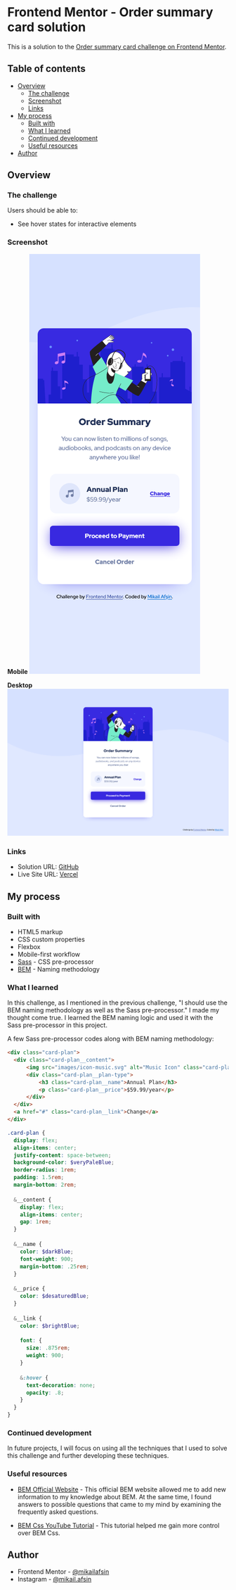 # Frontend Mentor - Order summary card solution

This is a solution to the [Order summary card challenge on Frontend Mentor](https://www.frontendmentor.io/challenges/order-summary-component-QlPmajDUj).

## Table of contents

- [Overview](#overview)
  - [The challenge](#the-challenge)
  - [Screenshot](#screenshot)
  - [Links](#links)
- [My process](#my-process)
  - [Built with](#built-with)
  - [What I learned](#what-i-learned)
  - [Continued development](#continued-development)
  - [Useful resources](#useful-resources)
- [Author](#author)

## Overview

### The challenge

Users should be able to:

- See hover states for interactive elements

### Screenshot

**Mobile**
![](screenshot/mobile-screenshot.png)

**Desktop**
![](screenshot/desktop-screenshot.png)

### Links

- Solution URL: [GitHub](https://github.com/mikailafsin/frontend-mentor-order-summary-component-solution)
- Live Site URL: [Vercel](https://frontend-mentor-order-summary-component-solution.vercel.app)

## My process

### Built with

- HTML5 markup
- CSS custom properties
- Flexbox
- Mobile-first workflow
- [Sass](https://sass-lang.com) - CSS pre-processor
- [BEM](https://getbem.com) - Naming methodology

### What I learned

In this challenge, as I mentioned in the previous challenge, "I should use the BEM naming methodology as well as the Sass pre-processor." I made my thought come true. I learned the BEM naming logic and used it with the Sass pre-processor in this project.

A few Sass pre-processor codes along with BEM naming methodology:

```html
<div class="card-plan">
  <div class="card-plan__content">
      <img src="images/icon-music.svg" alt="Music Icon" class="card-plan__img">
      <div class="card-plan__plan-type">
          <h3 class="card-plan__name">Annual Plan</h3>
          <p class="card-plan__price">$59.99/year</p>
      </div>
  </div>
  <a href="#" class="card-plan__link">Change</a>
</div>
```
```scss
.card-plan {
  display: flex;
  align-items: center;
  justify-content: space-between;
  background-color: $veryPaleBlue;
  border-radius: 1rem;
  padding: 1.5rem;
  margin-bottom: 2rem;

  &__content {
    display: flex;
    align-items: center;
    gap: 1rem;
  }

  &__name {
    color: $darkBlue;
    font-weight: 900;
    margin-bottom: .25rem;
  }

  &__price {
    color: $desaturedBlue;
  }

  &__link {
    color: $brightBlue;

    font: {
      size: .875rem;
      weight: 900;
    }

    &:hover {
      text-decoration: none;
      opacity: .8;
    }
  }
}
```

### Continued development

In future projects, I will focus on using all the techniques that I used to solve this challenge and further developing these techniques.

### Useful resources

- [BEM Official Website](https://getbem.com/introduction) - This official BEM website allowed me to add new information to my knowledge about BEM. At the same time, I found answers to possible questions that came to my mind by examining the frequently asked questions.

- [BEM Css YouTube Tutorial](https://www.youtube.com/watch?v=er1JEDuPbZQ) - This tutorial helped me gain more control over BEM Css.

## Author

- Frontend Mentor - [@mikailafsin](https://www.frontendmentor.io/profile/mikailafsin)
- Instagram - [@mikail.afsin](https://www.instagram.com/mikail.afsin)